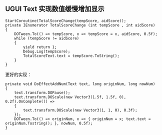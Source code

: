 ## UGUI Text 实现数值缓慢增加显示
	StartCoroutine(TotalScoreChange(tempScore, aidScore));
	private IEnumerator TotalScoreChange (int tempScore , int aidScore)
    {
        DOTween.To(() => tempScore, x => tempScore = x, aidScore, 0.5f);
        while (tempScore != aidScore)
        {
            yield return 1;
            Debug.Log(tempScore);
            TotalScoreText.text = tempScore.ToString();
        }
    }

更好的实现：

    private void DoEffectAddNum(Text text, long originNum, long nowNum)
    {
        text.transform.DOPause();
        text.transform.DOScale(new Vector3(1.5f, 1.5f, 0), 0.2f).OnComplete(() =>
        {
            text.transform.DOScale(new Vector3(1, 1, 0), 0.3f);
        });
        DOTween.To(() => originNum, x => { originNum = x; text.text = originNum.Tostring(); }, nowNum, 0.5f);
    }